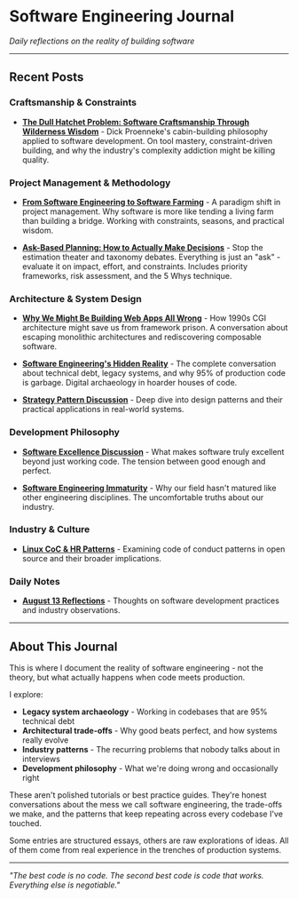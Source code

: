 # Software Engineering Journal

*Daily reflections on the reality of building software*

---

## Recent Posts

### Craftsmanship & Constraints
- [**The Dull Hatchet Problem: Software Craftsmanship Through Wilderness Wisdom**](2025-09-10-dull-hatchet.md) - Dick Proenneke's cabin-building philosophy applied to software development. On tool mastery, constraint-driven building, and why the industry's complexity addiction might be killing quality.

### Project Management & Methodology
- [**From Software Engineering to Software Farming**](2025-09-09-farming-software-management.md) - A paradigm shift in project management. Why software is more like tending a living farm than building a bridge. Working with constraints, seasons, and practical wisdom.

- [**Ask-Based Planning: How to Actually Make Decisions**](2025-09-09-ask-based-planning.md) - Stop the estimation theater and taxonomy debates. Everything is just an "ask" - evaluate it on impact, effort, and constraints. Includes priority frameworks, risk assessment, and the 5 Whys technique.

### Architecture & System Design
- [**Why We Might Be Building Web Apps All Wrong**](2025-09-05-cgi-renaissance-blog.md) - How 1990s CGI architecture might save us from framework prison. A conversation about escaping monolithic architectures and rediscovering composable software.

- [**Software Engineering's Hidden Reality**](2025-08/2025-08-28/software-archaeology-blog.md) - The complete conversation about technical debt, legacy systems, and why 95% of production code is garbage. Digital archaeology in hoarder houses of code.

- [**Strategy Pattern Discussion**](2025-08/2025-08-28/strategy-pattern-discussion.md) - Deep dive into design patterns and their practical applications in real-world systems.

### Development Philosophy
- [**Software Excellence Discussion**](2025-08/2025-08-28/software_excellence_discussion.md) - What makes software truly excellent beyond just working code. The tension between good enough and perfect.

- [**Software Engineering Immaturity**](2025-08/2025-08-28/software_engineering_immaturity.md) - Why our field hasn't matured like other engineering disciplines. The uncomfortable truths about our industry.

### Industry & Culture
- [**Linux CoC & HR Patterns**](2025-08/2025-08-14-THU-Linux-CoC-HR-Patterns-with-Web-Links.md) - Examining code of conduct patterns in open source and their broader implications.

### Daily Notes
- [**August 13 Reflections**](2025-08/2025-08-13-WED.md) - Thoughts on software development practices and industry observations.

---

## About This Journal

This is where I document the reality of software engineering - not the theory, but what actually happens when code meets production. 

I explore:
- **Legacy system archaeology** - Working in codebases that are 95% technical debt
- **Architectural trade-offs** - Why good beats perfect, and how systems really evolve
- **Industry patterns** - The recurring problems that nobody talks about in interviews
- **Development philosophy** - What we're doing wrong and occasionally right

These aren't polished tutorials or best practice guides. They're honest conversations about the mess we call software engineering, the trade-offs we make, and the patterns that keep repeating across every codebase I've touched.

Some entries are structured essays, others are raw explorations of ideas. All of them come from real experience in the trenches of production systems.

---

*"The best code is no code. The second best code is code that works. Everything else is negotiable."*
